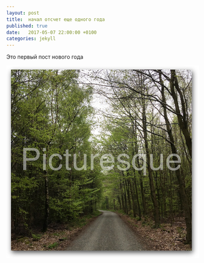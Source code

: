 ```yaml
---
layout: post
title:  начал отсчет еще одного года
published: true
date:   2017-05-07 22:00:00 +0100
categories: jekyll 
---
```

Это первый пост нового года

![Лес между странами](images/20170507.jpg)